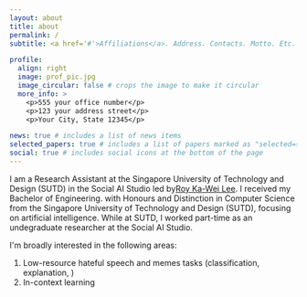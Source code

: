 ```yaml
---
layout: about
title: about
permalink: /
subtitle: <a href='#'>Affiliations</a>. Address. Contacts. Motto. Etc.

profile:
  align: right
  image: prof_pic.jpg
  image_circular: false # crops the image to make it circular
  more_info: >
    <p>555 your office number</p>
    <p>123 your address street</p>
    <p>Your City, State 12345</p>

news: true # includes a list of news items
selected_papers: true # includes a list of papers marked as "selected={true}"
social: true # includes social icons at the bottom of the page
---
```


I am a Research Assistant at the Singapore University of Technology and Design (SUTD) in the Social AI Studio led by[Roy Ka-Wei Lee](https://info.roylee.sg/). I received my Bachelor of Engineering. with Honours and Distinction in Computer Science from the Singapore University of Technology and Design (SUTD), focusing on artificial intelligence. While at SUTD, I worked part-time as an undegraduate researcher at the Social AI Studio.

I'm broadly interested in the following areas:
1. Low-resource hateful speech and memes tasks (classification, explanation, )
2. In-context learning 
